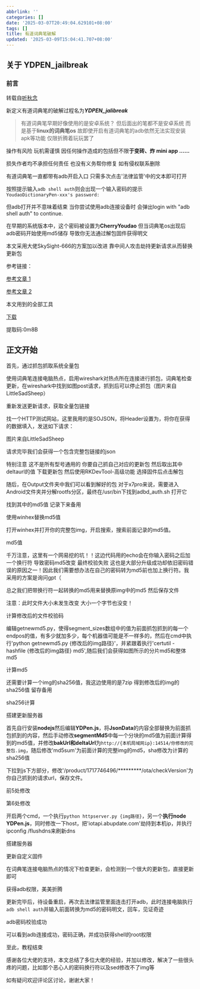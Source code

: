 ```yaml
---
abbrlink: ''
categories: []
date: '2025-03-07T20:49:04.629101+08:00'
tags: []
title: 有道词典笔破解
updated: '2025-03-09T15:04:41.707+08:00'
---
```

## 关于 YDPEN_jailbreak

### 前言

转载自[听秋念](https://m.bilibili.com/opus/1041644000127221764?plat_id=35&share_from=article&share_medium=iphone&share_plat=ios&share_source=QQ&share_tag=s_i&timestamp=1741365791&unique_k=3UbJ6rn)

新定义有道词典笔的破解过程名为***YDPEN_jalibreak***

> 有道词典笔早期好像使用的是安卓系统？ 但后面出的笔都不是安卓系统 而是基于**linux的词典笔os** 故即使开启有道词典笔的adb依然无法实现安装apk等功能 仅限折腾着玩玩罢了

操作有风险 玩机需谨慎 因任何操作造成的包括但不限**于变砖、炸 mini app ......**

损失作者均不承担任何责任 也没有义务帮你修复 如有侵权联系删除

有道词典笔一直都带有adb开启入口 只需多次点击'法律监管'中的文本即可打开

按照提示输入`adb shell auth`则会出现一个输入密码的提示`YoudaoDictionaryPen-xxx's password:`

但adb打开并不意味着结束 当你尝试使用adb连接设备时 会弹出login with "adb shell auth" to continue.

在早期的系统版本中，这个密码被设置为**CherryYoudao** 但当词典笔os出现后 adb密码开始使用md5储存 导致你无法通过解包固件获得明文

本文采用大佬SkySight-666的方案加以改进 靠中间人攻击劫持更新请求从而替换更新包

参考链接：

[参考文章 1](https://github.com/orgs/PenUniverse/discussions/250)

[参考文章 2](https://github.com/orgs/PenUniverse/discussions/277)

本文用到的全部工具

[下载](https://www.123684.com/s/sE1hjv-mklwd? "文所有用到的工具")

提取码:0m8B

## 正文开始

首先，通过抓包抓取系统全量包

使用词典笔连接电脑热点，启用wireshark对热点所在连接进行抓包，词典笔检查更新，在wireshark中找到如图post请求，抓到后可以停止抓包（图片来自LittleSadSheep）

重新发送更新请求，获取全量包链接

找一个HTTP测试网站，这里我用的是SOJSON，将Header设置为，将你在获得的数据填入，发送如下请求：

图片来自LittleSadSheep

请求完毕我们会获得一个包含完整包链接的json

特别注意 这不是所有型号通用的 你要自己抓自己对应的更新包 然后取出其中deltaurl的值 下载更新包 然后使用RKDevTool-高级功能 选择固件后点击解包

随后，在Output文件夹中我们可以看到解好的包 对于x7pro来说，需要进入Android文件夹并分解rootfs分区，最终在/usr/bin下找到adbd_auth.sh 打开它

找到其中的md5值 记录下来备用

使用winhex替换md5值

打开winhex并打开你的完整包img，开启搜索，搜索前面记录的md5值。

md5值

千万注意，这里有一个网易挖的坑！！这边代码用的echo会在你输入密码之后加一个换行符 导致密码md5改变 最终校验失败 这也是大部分升级成功却依旧密码错误的原因之一！因此我们需要想办法在自己的密码转为md5前也加上换行符。我采用的方案是询问gpt（

总之我们把带换行符一起转换的md5用来替换原img中的md5 然后保存文件

注意：此时文件大小未发生改变 大小一个字节也没变！

计算修改后的文件校验码

编辑getnewmd5.py，使得segment_sizes数组中的值为前面抓包抓到的每一个endpos的值，有多少就加多少，每个机器值可能是不一样多的，然后在cmd中执行'python getnewmd5.py {修改后的img路径}'，并紧跟着执行'certutil -hashfile {修改后的img路径} md5',随后我们会获得如图所示的分片md5和整体md5

计算md5

还需要计算一个img的sha256值，我这边使用的是7zip 得到修改后的img的sha256值 留存备用

sha256计算

搭建更新服务器

首先自行安装**nodejs**然后编辑**YDPen.js**，将**JsonData**的内容全部替换为前面抓包抓到的内容，然后手动修改**segmentMd5**中每一个分块的md5值为前面计算得到的md5值，并修改**bakUrl和deltaUrl**为`http://{本机局域网ip}:14514/你修改的完整包.img`，随后修改'md5sum'为前面计算的完整img的md5，sha修改为计算的sha256值

下拉到js下方部分，修改'/product/1717746496/*********/ota/checkVersion'为你自己抓到的请求url，保存文件。

前5处修改

第6处修改

开启两个cmd，一个执行`python httpserver.py {img路径}`，另一个**执行node YDPen.js**，同时修改一下host，把'iotapi.abupdate.com'劫持到本机ip，并执行ipconfig /flushdns来刷新dns

搭建服务器

更新自定义固件

在词典笔连接电脑热点的情况下检查更新，会检测到一个很大的更新包，直接更新即可

获得adb权限，美美折腾

更新完毕后，待设备重启，再次去法律监管里面连击打开adb，此时连接电脑执行`adb shell auth`并输入前面转换为md5的密码明文，回车，见证奇迹

adb密码校验成功

可以看到adb连接成功，密码正确，并成功获得shell的root权限

至此，教程结束

感谢各位大佬的支持，本文总结了多位大佬的经验，并加以修改，解决了一些很头疼的问题，比如那个恶心人的密码换行符以及sed修改不了img等

如有疑问欢迎评论区讨论，谢谢大家！
